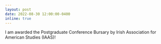 ```yaml
---
layout: post
date: 2022-08-30 12:00:00-0400
inline: true
---
```


I am awarded the Postgraduate Conference Bursary by Irish Association for American Studies (IAAS)!
